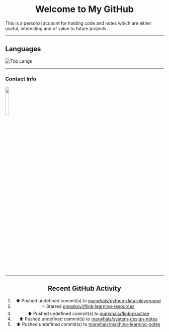 <div style="text-align: center;">

# Welcome to My GitHub

</div>

This is a personal account for holding code and notes which are either useful, interesting and of value to future projects.

---
## Languages

![Top Langs](https://github-readme-stats.vercel.app/api/top-langs/?username=marwhals&layout=compact&bg_color=282c34&text_color=ffffff&title_color=ff5733)
 
---

### Contact Info

<a href="https://www.linkedin.com/in/marjanmubarok/">
  <img src="https://upload.wikimedia.org/wikipedia/commons/0/01/LinkedIn_Logo.svg" width="15%">
</a>

---

<div style="text-align: center;">

## Recent GitHub Activity

<!--RECENT_ACTIVITY:start-->
1. ⬆️ Pushed undefined commit(s) to [marwhals/python-data-playground](https://github.com/marwhals/python-data-playground)<br>
2. ⭐ Starred [pmoskovi/flink-learning-resources](https://github.com/pmoskovi/flink-learning-resources)<br>
3. ⬆️ Pushed undefined commit(s) to [marwhals/flink-practice](https://github.com/marwhals/flink-practice)<br>
4. ⬆️ Pushed undefined commit(s) to [marwhals/system-design-notes](https://github.com/marwhals/system-design-notes)<br>
5. ⬆️ Pushed undefined commit(s) to [marwhals/machine-learning-notes](https://github.com/marwhals/machine-learning-notes)<br>
<!--RECENT_ACTIVITY:end-->

</div>